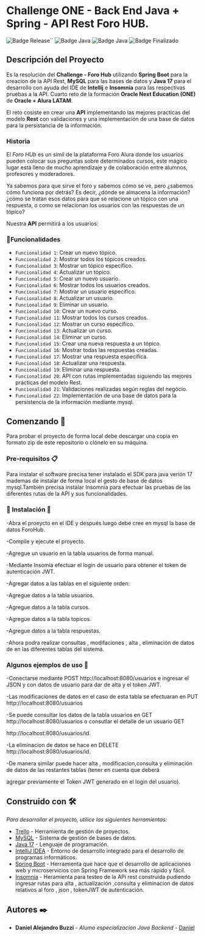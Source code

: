 # Challenge ONE - Back End Java + Spring - API Rest Foro HUB.

![Badge Release](https://img.shields.io/badge/Release%20Date:-Julio-blue)``
![Badge Java](https://img.shields.io/badge/Java:-17-blue)
![Badge Java](https://img.shields.io/badge/Spring%20Boot:-3.5.3-blue)
![Badge Finalizado](https://img.shields.io/badge/Status:-Finalzado-blue)

## Descripción del Proyecto

Es la resolución del **Challenge - Foro Hub** utilizando **Spring Boot** para la creacion de la API Rest, **MySQL** para las bases de datos y **Java 17** para el desarrollo con ayuda del IDE de **Intellij** e **Insomnia** para las respectivas pruebas a la API. Cuarto reto de la formación **Oracle Next Education (ONE)** de **Oracle + Alura LATAM**.

El reto cosiste en crear una **API** implementando las mejores practicas del modelo **Rest** con validaciones y una implementación de una base de datos para la persistancia de la información.

### Historia

El _Foro HUb_ es un simil  de la plataforma Foro Alura donde los usuarios pueden colocar sus preguntas sobre determinados cursos, este mágico lugar está lleno de mucho aprendizaje y de colaboración entre alumnos, profesores y moderadores.

Ya sabemos para que sirve el foro y sabemos cómo se ve, pero ¿sabemos cómo funciona por detrás? Es decir, ¿dónde se almacena la información? ¿cómo se tratan esos datos para que se relacione un tópico con una respuesta, o como se relacionan los usuarios con las respuestas de un tópico?


Nuestra **API** permitirá a los usuarios:

### :hammer:Funcionalidades

- `Funcionalidad 1`: Crear un nuevo tópico.
- `Funcionalidad 2`: Mostrar todos los tópicos creados.
- `Funcionalidad 3`: Mostrar un tópico específico.
- `Funcionalidad 4`: Actualizar un tópico.
- `Funcionalidad 5`: Crear un nuevo usuario.
- `Funcionalidad 6`: Mostrar todos los usuarios creados.
- `Funcionalidad 7`: Mostrar un usuario específico.
- `Funcionalidad 8`: Actualizar un usuario.
- `Funcionalidad 9`: Eliminar un usuario.
- `Funcionalidad 10`: Crear un nuevo curso.
- `Funcionalidad 11`: Mostrar todos los cursos creados.
- `Funcionalidad 12`: Mostrar un curso específico.
- `Funcionalidad 13`: Actualizar un curso.
- `Funcionalidad 14`: Eliminar un curso.
- `Funcionalidad 15`: Crear una nueva respuesta a un tópico.
- `Funcionalidad 16`: Mostrar todas las respuestas creadas.
- `Funcionalidad 17`: Mostrar una respuesta específica.
- `Funcionalidad 18`: Actualizar una respuesta.
- `Funcionalidad 19`: Eliminar  una respuesta.
- `Funcionalidad 20`: API con rutas implementadas siguiendo las mejores prácticas del modelo Rest.
- `Funcionalidad 21`: Validaciones realizadas según reglas del negócio.
- `Funcionalidad 22`: Implementación de una base de datos para la persistencia de la información mediante mysql.

## Comenzando 🚀

Para probar el proyecto de forma local debe descargar una copia en formato zip de este repositorio o clónelo en su máquina. 


### Pre-requisitos 📋

Para instalar el software precisa tener instalado el SDK para java verión 17 mademas de instalar de forma local el gesto de  base de datos mysql.También precisa instalar Insomnia para efectuar las pruebas de las diferentes rutas de la API y sus funcionalidades.



### :hammer: Instalación 🔧

-Abra el proeycto en el IDE  y después luego debe cree en mysql la base de datos ForoHub.

-Compile y ejecute el proyecto.

-Agregue un usuario en la tabla usuarios de forma manual.

-Mediante Insomia efectuar el login de usuario para obtener el token de autenticación JWT.

-Agregar datos a las tablas en el siguiente orden:

-Agregue datos a la tabla usuarios.

-Agregue datos a la tabla cursos.

-Agregue datos a la tabla topicos.

-Agregue datos a la tabla respuestas.

-Ahora podra realizar consultas , modifaciones , alta , eliminación de datos de en las diferentes tablas del sistema.




### Algunos ejemplos de uso 🔧

-Conectarse mediante POST http://localhost:8080/usuarios e ingresar el JSON y  con datos de usuario para dar de alta y el token JWT.

-Las modificaciones de datos en el caso de esta tabla se efectuaran en PUT http://localhost:8080/usuarios

-Se puede consultar los datos de la tabla usuarios en GET http://localhost:8080/usuarios o consutlar el detalle de un usuario GET 

 http://localhost:8080/usuarios/id.
 
-La eliminacion de datos se hace en DELETE http://localhost:8080/usuarios/id.

-De manera similar puede hacer alta , modificacion,consulta y eliminación de datos de las restantes tablas (tener en cuenta que deberá 

agregar previamente el Token JWT generado en el login del usuario).



## Construido con 🛠️

_Para desarrollar el proyecto, utilice las siguientes herramientas:_

* [Trello](https://trello.com/es) - Herramienta de gestión de proyectos.
* [MySQL](https://www.mysql.com/) - Sistema de gestión de bases de datos.
* [Java 17](https://www.oracle.com/java/) - Lenguaje de programación.
* [IntelliJ IDEA](https://www.jetbrains.com/idea/) - Entorno de desarrollo integrado para el desarrollo de programas informáticos.
* [Spring Boot](https://start.spring.io/) - Herramienta que hace que el desarrollo de aplicaciones web y microservicios con Spring Framework sea más rápido y  fácil.
* [Insomnia](https://insomnia.rest/download) - Heramienta para testeo de la APi rest construida pudiendo ingresar rutas para alta , actualización ,consulta y eliminacion de datos relativos al foro , json , tokenJWT de autenticación.
  
## Autores ✒️
* **Daniel Alejandro Buzzi** - *Alumo especializacion Java Backend* - [Daniel](https://www.linkedin.com/in/daniel/)
